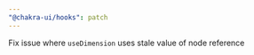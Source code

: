 ```yaml
---
"@chakra-ui/hooks": patch
---
```


Fix issue where `useDimension` uses stale value of node reference
